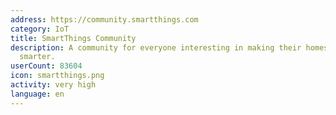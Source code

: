 ```yaml
---
address: https://community.smartthings.com
category: IoT
title: SmartThings Community
description: A community for everyone interesting in making their homes and lives
  smarter.
userCount: 83604
icon: smartthings.png
activity: very high
language: en
---
```

